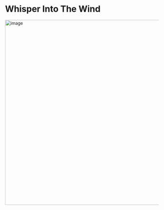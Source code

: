 # Whisper Into The Wind

<img width="606" alt="image" src="https://github.com/holoi/whisperintothewind/assets/2534431/76e85a21-6b51-4050-abd9-4a9ff46e308f">
